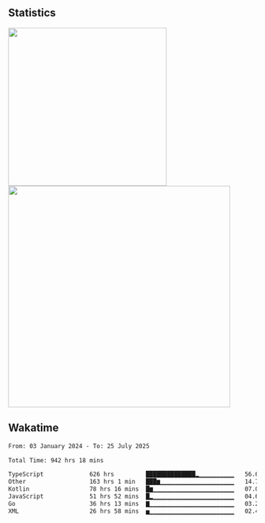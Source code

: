 



## Statistics

<div>

 
  <img src="https://github-readme-stats.vercel.app/api/top-langs/?username=SaukiFutaki&theme=dark&show_icons=true&hide_border=true&layout=compact" width="321">
  <img src="https://github-readme-streak-stats.herokuapp.com/?user=SaukiFutaki&theme=dark&hide_border=true" width="450">


</div>



## Wakatime

<!--START_SECTION:waka-->

```txt
From: 03 January 2024 - To: 25 July 2025

Total Time: 942 hrs 18 mins

TypeScript             626 hrs         ██████████████▂▁▁▁▁▁▁▁▁▁▁   56.64 %
Other                  163 hrs 1 min   ███▆▁▁▁▁▁▁▁▁▁▁▁▁▁▁▁▁▁▁▁▁▁   14.75 %
Kotlin                 78 hrs 16 mins  █▆▁▁▁▁▁▁▁▁▁▁▁▁▁▁▁▁▁▁▁▁▁▁▁   07.08 %
JavaScript             51 hrs 52 mins  █▂▁▁▁▁▁▁▁▁▁▁▁▁▁▁▁▁▁▁▁▁▁▁▁   04.69 %
Go                     36 hrs 13 mins  ▇▁▁▁▁▁▁▁▁▁▁▁▁▁▁▁▁▁▁▁▁▁▁▁▁   03.28 %
XML                    26 hrs 58 mins  ▅▁▁▁▁▁▁▁▁▁▁▁▁▁▁▁▁▁▁▁▁▁▁▁▁   02.44 %
```

<!--END_SECTION:waka-->

</div>


<!--
# Language and Tools
  <img src="https://img.shields.io/badge/TypeScript-3178C6?logo=typescript&logoColor=white&style=for-the-badge" height="40" alt="typescript logo"  />
    <img src="https://img.shields.io/badge/Astro-FF5D01?logo=astro&logoColor=black&style=for-the-badge" height="40" alt="astro logo"  />


<div align="left">

  <img src="https://img.shields.io/badge/Next.js-000000?logo=nextdotjs&logoColor=white&style=for-the-badge" height="40" alt="nextjs logo"  />
  <img width="12" />
  <img src="https://img.shields.io/badge/React-61DAFB?logo=react&logoColor=black&style=for-the-badge" height="40" alt="react logo"  />
  <img width="12" />
  <img width="12" />


  <img src="https://img.shields.io/badge/JavaScript-F7DF1E?logo=javascript&logoColor=black&style=for-the-badge" height="40" alt="javascript logo"  />
     <img width="12" />
</div>
-->




